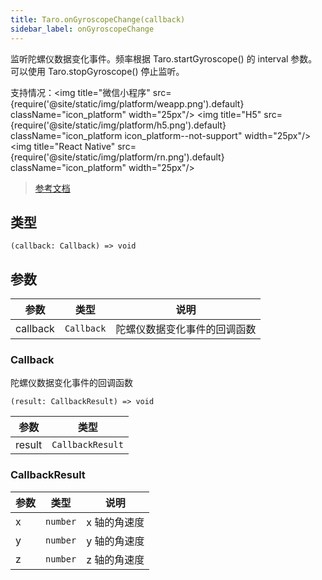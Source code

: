 ```yaml
---
title: Taro.onGyroscopeChange(callback)
sidebar_label: onGyroscopeChange
---
```


监听陀螺仪数据变化事件。频率根据 Taro.startGyroscope() 的 interval 参数。可以使用 Taro.stopGyroscope() 停止监听。

支持情况：<img title="微信小程序" src={require('@site/static/img/platform/weapp.png').default} className="icon_platform" width="25px"/> <img title="H5" src={require('@site/static/img/platform/h5.png').default} className="icon_platform icon_platform--not-support" width="25px"/> <img title="React Native" src={require('@site/static/img/platform/rn.png').default} className="icon_platform" width="25px"/>

> [参考文档](https://developers.weixin.qq.com/miniprogram/dev/api/device/gyroscope/wx.onGyroscopeChange.html)

## 类型

```tsx
(callback: Callback) => void
```

## 参数

| 参数 | 类型 | 说明 |
| --- | --- | --- |
| callback | `Callback` | 陀螺仪数据变化事件的回调函数 |

### Callback

陀螺仪数据变化事件的回调函数

```tsx
(result: CallbackResult) => void
```

| 参数 | 类型 |
| --- | --- |
| result | `CallbackResult` |

### CallbackResult

| 参数 | 类型 | 说明 |
| --- | --- | --- |
| x | `number` | x 轴的角速度 |
| y | `number` | y 轴的角速度 |
| z | `number` | z 轴的角速度 |
